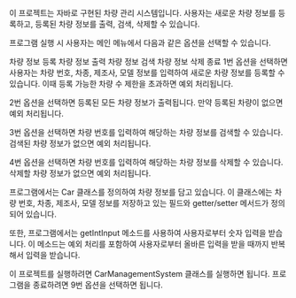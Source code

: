 이 프로젝트는 자바로 구현된 차량 관리 시스템입니다. 사용자는 새로운 차량 정보를 등록하고, 등록된 차량 정보를 출력, 검색, 삭제할 수 있습니다.

프로그램 실행 시 사용자는 메인 메뉴에서 다음과 같은 옵션을 선택할 수 있습니다.

차량 정보 등록
차량 정보 출력
차량 정보 검색
차량 정보 삭제
종료
1번 옵션을 선택하면 사용자는 차량 번호, 차종, 제조사, 모델 정보를 입력하여 새로운 차량 정보를 등록할 수 있습니다. 이때 등록 가능한 차량 수 제한을 초과하면 예외 처리됩니다.

2번 옵션을 선택하면 등록된 모든 차량 정보가 출력됩니다. 만약 등록된 차량이 없으면 예외 처리됩니다.

3번 옵션을 선택하면 차량 번호를 입력하여 해당하는 차량 정보를 검색할 수 있습니다. 검색된 차량 정보가 없으면 예외 처리됩니다.

4번 옵션을 선택하면 차량 번호를 입력하여 해당하는 차량 정보를 삭제할 수 있습니다. 삭제할 차량 정보가 없으면 예외 처리됩니다.

프로그램에서는 Car 클래스를 정의하여 차량 정보를 담고 있습니다. 이 클래스에는 차량 번호, 차종, 제조사, 모델 정보를 저장하고 있는 필드와 getter/setter 메서드가 정의되어 있습니다.

또한, 프로그램에서는 getIntInput 메소드를 사용하여 사용자로부터 숫자 입력을 받습니다. 이 메소드는 예외 처리를 포함하여 사용자로부터 올바른 입력을 받을 때까지 반복해서 입력을 받습니다.

이 프로젝트를 실행하려면 CarManagementSystem 클래스를 실행하면 됩니다. 프로그램을 종료하려면 9번 옵션을 선택하면 됩니다.
